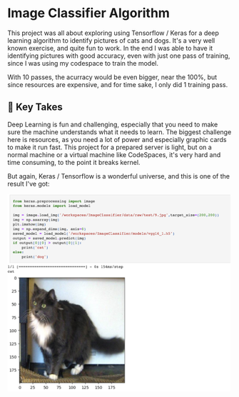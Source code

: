 # Image Classifier Algorithm

This project was all about exploring using Tensorflow / Keras for a deep learning algorithm to identify pictures of cats and dogs. 
It's a very well known exercise, and quite fun to work. In the end I was able to have it identifying pictures with good accuracy, even with just one pass of training, since I was using my codespace to train the model. 

With 10 passes, the acurracy would be even bigger, near the 100%, but since resources are expensive, and for time sake, I only did 1 training pass.

## 📒 Key Takes

Deep Learning is fun and challenging, especially that you need to make sure the machine understands what it needs to learn. The biggest challenge here is resources, as you need a lot of power and especially graphic cards to make it run fast. This project for a prepared server is light, but on a normal machine or a virtual machine like CodeSpaces, it's very hard and time consuming, to the point it breaks kernel. 

But again, Keras / Tensorflow is a wonderful universe, and this is one of the result I've got:

<img src="https://github.com/athousanddetails/ImageClassifier/blob/main/assets/algo.png" width="500">
